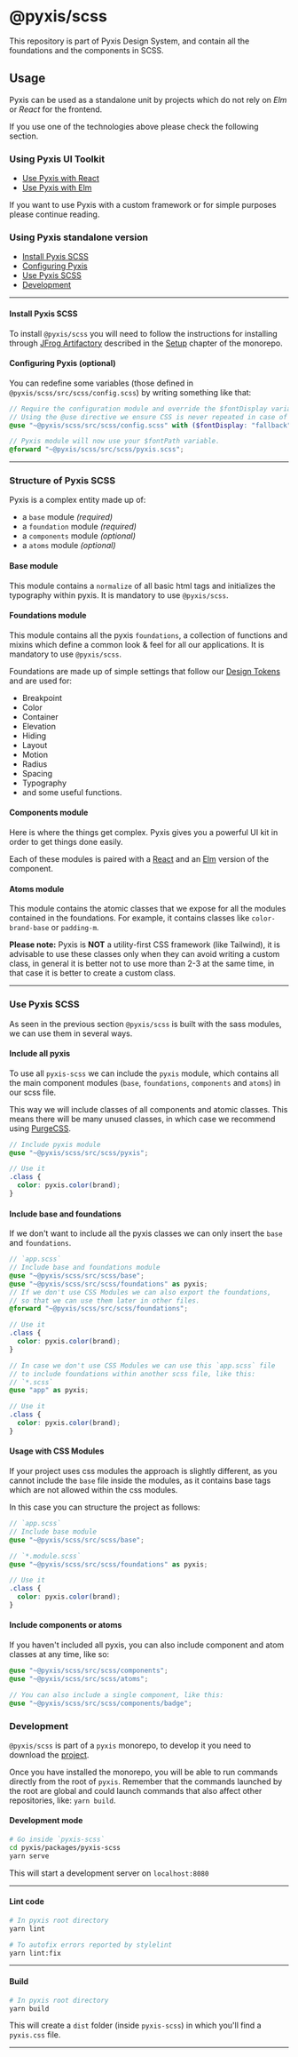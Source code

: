 # @pyxis/scss
This repository is part of Pyxis Design System, and contain all the foundations and the components in SCSS.

## Usage
Pyxis can be used as a standalone unit by projects which do not rely on _Elm_ or _React_ for the frontend.

If you use one of the technologies above please check the following section.

### Using Pyxis UI Toolkit

- [Use Pyxis with React](https://github.com/primait/pyxis/tree/master/packages/pyxis-react)
- [Use Pyxis with Elm](https://github.com/primait/pyxis/tree/master/packages/pyxis-elm)

If you want to use Pyxis with a custom framework or for simple purposes please continue reading.

### Using Pyxis standalone version

- [Install Pyxis SCSS](#install-pyxis-scss)
- [Configuring Pyxis](#configuring-pyxis-optional)
- [Use Pyxis SCSS](#use-pyxis-scss)
- [Development](#development)

---

#### Install Pyxis SCSS
To install `@pyxis/scss` you will need to follow the instructions for installing through [JFrog Artifactory](https://www.jfrog.com/confluence/display/RTF/Npm+Registry) described in the [Setup](https://github.com/primait/pyxis#-setup) chapter of the monorepo.

#### Configuring Pyxis (optional)

You can redefine some variables (those defined in `@pyxis/scss/src/scss/config.scss`) by writing something like that:

```scss
// Require the configuration module and override the $fontDisplay variable.
// Using the @use directive we ensure CSS is never repeated in case of multiple requirements.
@use "~@pyxis/scss/src/scss/config.scss" with ($fontDisplay: "fallback");

// Pyxis module will now use your $fontPath variable.
@forward "~@pyxis/scss/src/scss/pyxis.scss";
```

---

### Structure of Pyxis SCSS

Pyxis is a complex entity made up of:
- a `base` module _(required)_
- a `foundation` module _(required)_
- a `components` module _(optional)_
- a `atoms` module _(optional)_

#### Base module
This module contains a `normalize` of all basic html tags and initializes the typography within pyxis.
It is mandatory to use `@pyxis/scss`.

#### Foundations module
This module contains all the pyxis `foundations`, a collection of functions and mixins which define a common look & feel for all our applications.
It is mandatory to use `@pyxis/scss`.

Foundations are made up of simple settings that follow our [Design Tokens](https://github.com/primait/pyxis/tree/master/packages/pyxis-tokens) and are used for:

- Breakpoint
- Color
- Container
- Elevation
- Hiding
- Layout
- Motion
- Radius
- Spacing
- Typography
- and some useful functions.

#### Components module

Here is where the things get complex. Pyxis gives you a powerful UI kit in order to get things done easily.

Each of these modules is paired with a [React](https://github.com/primait/pyxis/tree/master/packages/pyxis-react) and an [Elm](https://github.com/primait/pyxis/tree/master/packages/pyxis-elm) version of the component.

#### Atoms module
This module contains the atomic classes that we expose for all the modules contained in the foundations. For example, it contains classes like `color-brand-base` or `padding-m`.

**Please note:**
Pyxis is **NOT** a utility-first CSS framework (like Tailwind), it is advisable to use these classes only when they can avoid writing a custom class, in general it is better not to use more than 2-3 at the same time, in that case it is better to create a custom class.

---

### Use Pyxis SCSS
As seen in the previous section `@pyxis/scss` is built with the sass modules, we can use them in several ways.

#### Include all pyxis
To use all `pyxis-scss` we can include the `pyxis` module, which contains all the main component modules (`base`, `foundations`, `components` and `atoms`) in our scss file.

This way we will include classes of all components and atomic classes. This means there will be many unused classes, in which case we recommend using [PurgeCSS](https://purgecss.com/).
```scss
// Include pyxis module
@use "~@pyxis/scss/src/scss/pyxis";

// Use it
.class {
  color: pyxis.color(brand);
}
```

#### Include base and foundations
If we don't want to include all the pyxis classes we can only insert the `base` and `foundations`.
```scss
// `app.scss`
// Include base and foundations module
@use "~@pyxis/scss/src/scss/base";
@use "~@pyxis/scss/src/scss/foundations" as pyxis;
// If we don't use CSS Modules we can also export the foundations,
// so that we can use them later in other files.
@forward "~@pyxis/scss/src/scss/foundations";

// Use it
.class {
  color: pyxis.color(brand);
}

// In case we don't use CSS Modules we can use this `app.scss` file
// to include foundations within another scss file, like this:
// `*.scss`
@use "app" as pyxis;

// Use it
.class {
  color: pyxis.color(brand);
}
```


#### Usage with CSS Modules
If your project uses css modules the approach is slightly different, as you cannot include the `base` file inside the modules, as it contains base tags which are not allowed within the css modules.

In this case you can structure the project as follows:
```scss
// `app.scss`
// Include base module
@use "~@pyxis/scss/src/scss/base";

// `*.module.scss`
@use "~@pyxis/scss/src/scss/foundations" as pyxis;

// Use it
.class {
  color: pyxis.color(brand);
}
```

#### Include components or atoms
If you haven't included all pyxis, you can also include component and atom classes at any time, like so:
```scss
@use "~@pyxis/scss/src/scss/components";
@use "~@pyxis/scss/src/scss/atoms";

// You can also include a single component, like this:
@use "~@pyxis/scss/src/scss/components/badge";
```
### Development

`@pyxis/scss` is part of a `pyxis` monorepo, to develop it you need to download the [project](https://github.com/primait/pyxis).

Once you have installed the monorepo, you will be able to run commands directly from the root of `pyxis`.
Remember that the commands launched by the root are global and could launch commands that also affect other repositories, like: `yarn build`.

#### Development mode

```sh
# Go inside `pyxis-scss`
cd pyxis/packages/pyxis-scss
yarn serve
```
This will start a development server on `localhost:8080`

---

#### Lint code
```sh
# In pyxis root directory
yarn lint

# To autofix errors reported by stylelint
yarn lint:fix
```
---

#### Build
```sh
# In pyxis root directory
yarn build
```

This will create a `dist` folder (inside `pyxis-scss`) in which you'll find a `pyxis.css` file.

---


